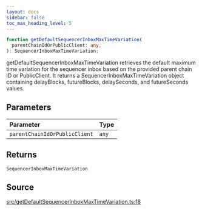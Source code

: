 ```yaml
---
layout: docs
sidebar: false
toc_max_heading_level: 5
---
```


```ts
function getDefaultSequencerInboxMaxTimeVariation(
  parentChainIdOrPublicClient: any,
): SequencerInboxMaxTimeVariation;
```

getDefaultSequencerInboxMaxTimeVariation retrieves the default maximum time
variation for the sequencer inbox based on the provided parent chain ID or
PublicClient. It returns a SequencerInboxMaxTimeVariation object
containing delayBlocks, futureBlocks, delaySeconds, and futureSeconds values.

## Parameters

| Parameter                     | Type  |
| :---------------------------- | :---- |
| `parentChainIdOrPublicClient` | `any` |

## Returns

`SequencerInboxMaxTimeVariation`

## Source

[src/getDefaultSequencerInboxMaxTimeVariation.ts:18](https://github.com/OffchainLabs/arbitrum-orbit-sdk/blob/cfcbd32d6879cf7817a33b24f062a0fd879ea257/src/getDefaultSequencerInboxMaxTimeVariation.ts#L18)
